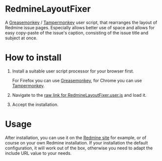 # RedmineLayoutFixer
A [Greasemonkey](https://www.greasespot.net/) / [Tampermonkey](https://tampermonkey.net/) user script, that rearranges the layout of Redmine issue pages. Especially allows better use of space and allows for easy copy-paste of the issue's caption, consisting of the issue title and subject at once.

# How to install
1. Install a suitable user script processor for your browser first. 

   For Firefox you can use [Greasemonkey](https://www.greasespot.net/), for Chrome you can use [Tampermonkey](https://tampermonkey.net/).
1. Navigate to the [raw link for RedmineLayoutFixer.user.js](https://github.com/suterma/RedmineLayoutFixer/raw/master/RedmineLayoutFixer.user.js) and load it.
1. Accept the installation.

# Usage
After installation, you can use it on the [Redmine site](https://redmine.org/projects/redmine/issues) for example, or of course on your own Redmine installation. If your installation the default configuration, it will work out of the box, otherwise you need to adapt the include URL value to your needs.
